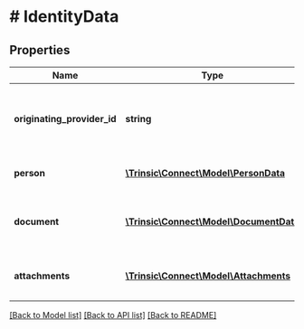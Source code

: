 # # IdentityData

## Properties

Name | Type | Description | Notes
------------ | ------------- | ------------- | -------------
**originating_provider_id** | **string** | The ID of the integration from which this data originated (eg \&quot;yoti\&quot;, \&quot;clear\&quot;) | [optional]
**person** | [**\Trinsic\Connect\Model\PersonData**](PersonData.md) | Identity data of the individual who was verified | [optional]
**document** | [**\Trinsic\Connect\Model\DocumentData**](DocumentData.md) | Identity data of the document involved in verification, if relevant | [optional]
**attachments** | [**\Trinsic\Connect\Model\Attachments**](Attachments.md) | Access keys for attachments (eg document/selfie images) | [optional]

[[Back to Model list]](../../README.md#models) [[Back to API list]](../../README.md#endpoints) [[Back to README]](../../README.md)
